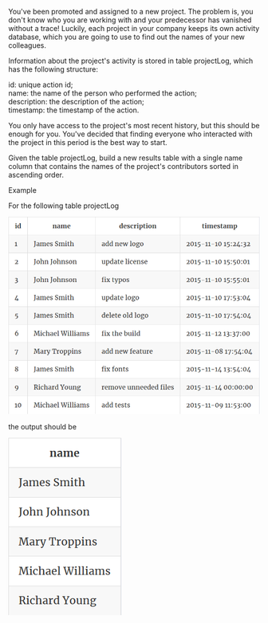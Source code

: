 You've been promoted and assigned to a new project. The problem is, you don't know who you are working with and your predecessor has vanished without a trace! Luckily, each project in your company keeps its own activity database, which you are going to use to find out the names of your new colleagues.

Information about the project's activity is stored in table projectLog, which has the following structure:

id: unique action id;  
name: the name of the person who performed the action;  
description: the description of the action;  
timestamp: the timestamp of the action.  

You only have access to the project's most recent history, but this should be enough for you. You've decided that finding everyone who interacted with the project in this period is the best way to start.

Given the table projectLog, build a new results table with a single name column that contains the names of the project's contributors sorted in ascending order.

Example

For the following table projectLog

![title](01.png)

the output should be

![title](02.png)